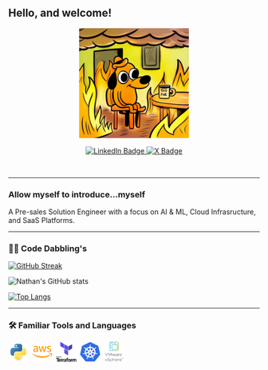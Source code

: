 <h2> Hello, and welcome!</h2>
<p align="center"><img src="images/this-is-fine.jpg" width="220"/></p>
<div id="badges">
<p align="center">
  <a href="https://www.linkedin.com/in/nvpnathan/">
    <img src="https://img.shields.io/badge/LinkedIn-blue?style=for-the-badge&logo=linkedin&logoColor=white" alt="LinkedIn Badge"/>
  </a>
  <a href="https://www.x.com/nvpnathan/">
    <img src="https://img.shields.io/badge/nvpnathan-blue?style=for-the-badge&logo=x&logoColor=white" alt="X Badge"/>
  </a>
</p>
</div>
<br>

---
### Allow myself to introduce...myself

A Pre-sales Solution Engineer with a focus on AI & ML, Cloud Infrasructure, and SaaS Platforms.

---

### :technologist: Code Dabbling's
[![GitHub Streak](https://streak-stats.demolab.com?user=nvpnathan&mode=weekly&exclude_days=Sun%2CSat)](https://git.io/streak-stats)

![Nathan's GitHub stats](https://github-readme-stats.vercel.app/api?username=nvpnathan&show_icons=true)

[![Top Langs](https://github-readme-stats.vercel.app/api/top-langs/?username=nvpnathan&hide=javascript,c%23,html,go,SCSS&layout=compact&theme=vision-friendly-light)](https://github.com/anuraghazra/github-readme-stats)

---

### 🛠 Familiar Tools and Languages

<p>
<img src="https://raw.githubusercontent.com/devicons/devicon/master/icons/python/python-original.svg" title="Python" alt="Python" width="40" height="40"/>&nbsp;
<img src="https://raw.githubusercontent.com/devicons/devicon/master/icons/amazonwebservices/amazonwebservices-plain-wordmark.svg" title="AWS" alt="AWS" width="40" height="40"/>&nbsp;
<img src="https://raw.githubusercontent.com/devicons/devicon/master/icons/terraform/terraform-original-wordmark.svg" title="Terraform" alt="Terraform" width="40" height="40"/>&nbsp;
<img src="https://raw.githubusercontent.com/devicons/devicon/master/icons/kubernetes/kubernetes-original.svg" title="K8s"  alt="K8s" width="40" height="40"/>&nbsp;
<img src="https://raw.githubusercontent.com/devicons/devicon/master/icons/vsphere/vsphere-original-wordmark.svg" title="VMware" **alt="VMware" width="40" height="40"/>&nbsp;
</p>